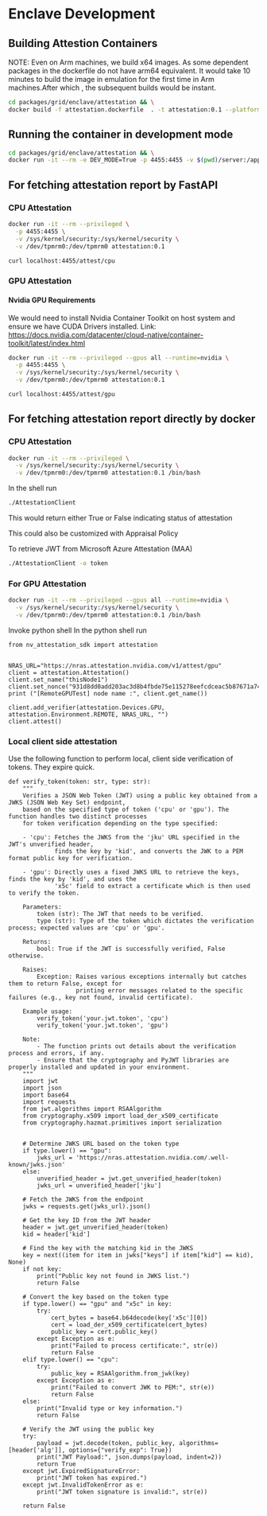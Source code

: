 # Enclave Development

## Building Attestion Containers

NOTE: Even on Arm machines, we build x64 images.
As some dependent packages in the dockerfile do not have arm64 equivalent.
It would take 10 minutes to build the image in emulation for the first time
in Arm machines.After which , the subsequent builds would be instant.

```sh
cd packages/grid/enclave/attestation && \
docker build -f attestation.dockerfile  . -t attestation:0.1 --platform linux/amd64
```

## Running the container in development mode

```sh
cd packages/grid/enclave/attestation && \
docker run -it --rm -e DEV_MODE=True -p 4455:4455 -v $(pwd)/server:/app/server attestation:0.1
```

## For fetching attestation report by FastAPI

### CPU Attestation

```sh
docker run -it --rm --privileged \
  -p 4455:4455 \
  -v /sys/kernel/security:/sys/kernel/security \
  -v /dev/tpmrm0:/dev/tpmrm0 attestation:0.1
```

```sh
curl localhost:4455/attest/cpu
```

### GPU Attestation

#### Nvidia GPU Requirements

We would need to install Nvidia Container Toolkit on host system and ensure we have CUDA Drivers installed.
Link: https://docs.nvidia.com/datacenter/cloud-native/container-toolkit/latest/index.html

```sh
docker run -it --rm --privileged --gpus all --runtime=nvidia \
  -p 4455:4455 \
  -v /sys/kernel/security:/sys/kernel/security \
  -v /dev/tpmrm0:/dev/tpmrm0 attestation:0.1
```

```sh
curl localhost:4455/attest/gpu
```

## For fetching attestation report directly by docker

### CPU Attestation

```sh
docker run -it --rm --privileged \
  -v /sys/kernel/security:/sys/kernel/security \
  -v /dev/tpmrm0:/dev/tpmrm0 attestation:0.1 /bin/bash
```

In the shell run

```sh
./AttestationClient
```

This would return either True or False indicating status of attestation

This could also be customized with Appraisal Policy

To retrieve JWT from Microsoft Azure Attestation (MAA)

```sh
./AttestationClient -o token
```

### For GPU Attestation

```sh
docker run -it --rm --privileged --gpus all --runtime=nvidia \
  -v /sys/kernel/security:/sys/kernel/security \
  -v /dev/tpmrm0:/dev/tpmrm0 attestation:0.1 /bin/bash
```

Invoke python shell
In the python shell run

```python3
from nv_attestation_sdk import attestation


NRAS_URL="https://nras.attestation.nvidia.com/v1/attest/gpu"
client = attestation.Attestation()
client.set_name("thisNode1")
client.set_nonce("931d8dd0add203ac3d8b4fbde75e115278eefcdceac5b87671a748f32364dfcb")
print ("[RemoteGPUTest] node name :", client.get_name())

client.add_verifier(attestation.Devices.GPU, attestation.Environment.REMOTE, NRAS_URL, "")
client.attest()
```

### Local client side attestation
Use the following function to perform local, client side verification of tokens. They expire quick.

```python3
def verify_token(token: str, type: str):
    """
    Verifies a JSON Web Token (JWT) using a public key obtained from a JWKS (JSON Web Key Set) endpoint,
    based on the specified type of token ('cpu' or 'gpu'). The function handles two distinct processes
    for token verification depending on the type specified:
    
    - 'cpu': Fetches the JWKS from the 'jku' URL specified in the JWT's unverified header,
             finds the key by 'kid', and converts the JWK to a PEM format public key for verification.
    
    - 'gpu': Directly uses a fixed JWKS URL to retrieve the keys, finds the key by 'kid', and uses the
             'x5c' field to extract a certificate which is then used to verify the token.
    
    Parameters:
        token (str): The JWT that needs to be verified.
        type (str): Type of the token which dictates the verification process; expected values are 'cpu' or 'gpu'.
    
    Returns:
        bool: True if the JWT is successfully verified, False otherwise.
    
    Raises:
        Exception: Raises various exceptions internally but catches them to return False, except for
                   printing error messages related to the specific failures (e.g., key not found, invalid certificate).
    
    Example usage:
        verify_token('your.jwt.token', 'cpu')
        verify_token('your.jwt.token', 'gpu')
    
    Note:
        - The function prints out details about the verification process and errors, if any.
        - Ensure that the cryptography and PyJWT libraries are properly installed and updated in your environment.
    """
    import jwt
    import json
    import base64
    import requests
    from jwt.algorithms import RSAAlgorithm
    from cryptography.x509 import load_der_x509_certificate
    from cryptography.hazmat.primitives import serialization


    # Determine JWKS URL based on the token type
    if type.lower() == "gpu":
        jwks_url = 'https://nras.attestation.nvidia.com/.well-known/jwks.json'
    else:
        unverified_header = jwt.get_unverified_header(token)
        jwks_url = unverified_header['jku']
    
    # Fetch the JWKS from the endpoint
    jwks = requests.get(jwks_url).json()
    
    # Get the key ID from the JWT header
    header = jwt.get_unverified_header(token)
    kid = header['kid']
    
    # Find the key with the matching kid in the JWKS
    key = next((item for item in jwks["keys"] if item["kid"] == kid), None)
    if not key:
        print("Public key not found in JWKS list.")
        return False

    # Convert the key based on the token type
    if type.lower() == "gpu" and "x5c" in key:
        try:
            cert_bytes = base64.b64decode(key['x5c'][0])
            cert = load_der_x509_certificate(cert_bytes)
            public_key = cert.public_key()
        except Exception as e:
            print("Failed to process certificate:", str(e))
            return False
    elif type.lower() == "cpu":
        try:
            public_key = RSAAlgorithm.from_jwk(key)
        except Exception as e:
            print("Failed to convert JWK to PEM:", str(e))
            return False
    else:
        print("Invalid type or key information.")
        return False

    # Verify the JWT using the public key
    try:
        payload = jwt.decode(token, public_key, algorithms=[header['alg']], options={"verify_exp": True})
        print("JWT Payload:", json.dumps(payload, indent=2))
        return True
    except jwt.ExpiredSignatureError:
        print("JWT token has expired.")
    except jwt.InvalidTokenError as e:
        print("JWT token signature is invalid:", str(e))

    return False
```

